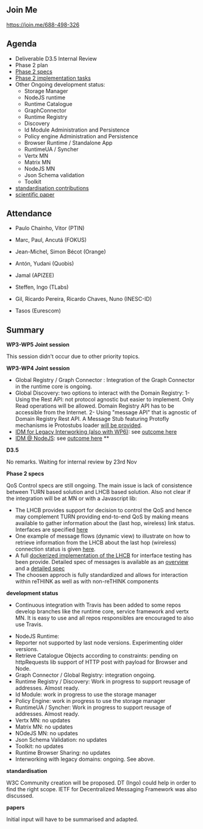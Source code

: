 ## Join Me

https://join.me/688-498-326

Agenda
------

- Deliverable D3.5 Internal Review
- Phase 2 plan
- [Phase 2 specs](https://github.com/reTHINK-project/specs/labels/phase%202)
- [Phase 2 implementation tasks](https://github.com/orgs/reTHINK-project/projects/1)
- Other Ongoing development status:
  - Storage Manager
  - NodeJS runtime
  - Runtime Catalogue
  - GraphConnector
  - Runtime Registry
  - Discovery
  - Id Module Administration and Persistence
  - Policy engine Administration and Persistence
  - Browser Runtime / Standalone App
  - RuntimeUA / Syncher
  - Vertx MN
  - Matrix MN
  - NodeJS MN
  - Json Schema validation
  - Toolkit
-	[standardisation contributions](https://github.com/reTHINK-project/core-framework/issues/168)
-	[scientific paper](https://github.com/reTHINK-project/papers/tree/master/ICIN2017)

Attendance
----------

-	Paulo Chainho, Vitor (PTIN)

- Marc, Paul, Ancutá (FOKUS)

- Jean-Michel, Simon Bécot (Orange)

- Antón, Yudani (Quobis)

- Jamal (APIZEE)

- Steffen, Ingo (TLabs)

- Gil, Ricardo Pereira, Ricardo Chaves, Nuno  (INESC-ID)

- Tasos (Eurescom)


Summary
-------

**WP3-WP5 Joint session**

This session didn't occur due to other priority topics.

**WP3-WP4 Joint session**

- Global Registry / Graph Connector : Integration of the Graph Connector in the runtime core is ongoing.
- Global Discovery: two options to interact with the Domain Registry:
  1- Using the Rest API: not protocol agnostic but easier to implement. Only Read operations will be allowed. Domain Registry API has to be accessible from the Internet.
  2- Using "message API" that is agnostic of Domain Registry Rest API. A Message Stub featuring Protofly mechanisms ie Protostubs loader [will be provided](https://github.com/reTHINK-project/specs/issues/20).
- [IDM for Legacy Interworking (also with WP6)](https://github.com/reTHINK-project/specs/issues/4): see [outcome here](https://github.com/reTHINK-project/specs/issues/11#issuecomment-261282625)
- [IDM @ NodeJS](https://github.com/reTHINK-project/specs/issues/17): see [outcome here](https://github.com/reTHINK-project/specs/issues/17#issuecomment-261919199)
**

**D3.5**

No remarks. Waiting for internal review by 23rd Nov

**Phase 2 specs**

QoS Control specs are still ongoing. The main issue is lack of consistence between TURN based solution and LHCB based solution. Also not clear if the integration will be at MN or with a Javascript lib:
  * The LHCB provides support for decision to control the QoS and hence may complement TURN providing end-to-end QoS by making means available to gather information about the (last hop, wireless) link status.  Interfaces are specified [here](https://github.com/reTHINK-project/specs/tree/master/qos)
  * One example of message flows (dynamic view) to illustrate on how to retrieve information from the LHCB about the last hop (wireless) connection status is given [here](https://github.com/reTHINK-project/specs/tree/master/dynamic-view/qos).
  * A full [dockerized implementation of the LHCB](https://github.com/reTHINK-project/dev-qos-support/issues/14) for interface testing has been provide.  Detailed spec of messages is available as an [overview](https://github.com/reTHINK-project/dev-qos-support/tree/master/lhcb) and a [detailed spec](https://github.com/reTHINK-project/dev-qos-support/blob/master/lhcb/LWM2M-Connectivity-Monitoring-Object.md)
  * The choosen approch is fully standardized and allows for interaction within reTHINK as well as with non-reTHINK components

**development status**


* Continuous integration with Travis has been added to some repos develop branches like the runtime core, service framework and vertx MN. It is easy to use and all repos responsibles are encouraged to also use Travis.
- NodeJS Runtime:
 - Reporter not supported by last node versions. Experimenting older versions.
 - Retrieve Catalogue Objects according to constraints: pending on httpRequests lib support of HTTP post with payload for Browser and Node.
- Graph Connector / Global Registry: integration ongoing.
- Runtime Registry / Discovery: Work in progress to support reusage of addresses. Almost ready.
- Id Module: work in progress to use the storage manager
- Policy Engine: work in progress to use the storage manager
- RuntimeUA / Syncher: Work in progress to support reusage of addresses. Almost ready.
- Vertx MN: no updates
- Matrix MN: no updates
- NOdeJS MN: no updates
- Json Schema Validation: no updates
- Toolkit: no updates
- Runtime Browser Sharing: no updates
- Interworking with legacy domains: ongoing. See above.

**standardisation**

W3C Community creation will be proposed. DT (Ingo) could help in order to find the right scope.
IETF for Decentralized Messaging Framework was also discussed.


**papers**

Initial input will have to be summarised and adapted.
